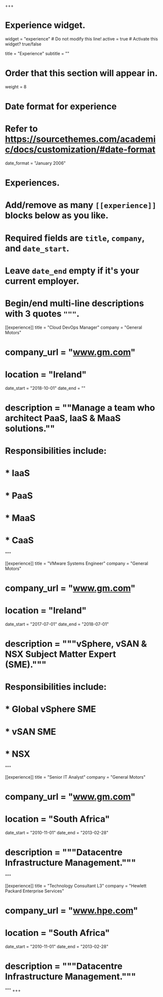 +++
# Experience widget.
widget = "experience"  # Do not modify this line!
active = true  # Activate this widget? true/false

title = "Experience"
subtitle = ""

# Order that this section will appear in.
weight = 8

# Date format for experience
#   Refer to https://sourcethemes.com/academic/docs/customization/#date-format
date_format = "January 2006"

# Experiences.
#   Add/remove as many `[[experience]]` blocks below as you like.
#   Required fields are `title`, `company`, and `date_start`.
#   Leave `date_end` empty if it's your current employer.
#   Begin/end multi-line descriptions with 3 quotes `"""`.
[[experience]]
  title = "Cloud DevOps Manager"
  company = "General Motors"
#  company_url = "www.gm.com"
#  location = "Ireland"
  date_start = "2018-10-01"
  date_end = ""
#  description = ""Manage a team who architect PaaS, IaaS & MaaS solutions.""
#  Responsibilities include:
#  
#  * IaaS
#  * PaaS
#  * MaaS
#  * CaaS
  """

[[experience]]
  title = "VMware Systems Engineer"
  company = "General Motors"
#  company_url = "www.gm.com"
#  location = "Ireland"
  date_start = "2017-07-01"
  date_end = "2018-07-01"
#  description = """vSphere, vSAN & NSX Subject Matter Expert (SME)."""
#  Responsibilities include:
#  
#  * Global vSphere SME
#  * vSAN SME
#  * NSX
  """
  
[[experience]]
  title = "Senior IT Analyst"
  company = "General Motors"
#  company_url = "www.gm.com"
#  location = "South Africa"
  date_start = "2010-11-01"
  date_end = "2013-02-28"
#  description = """Datacentre Infrastructure Management."""
  """
  
[[experience]]
  title = "Technology Consultant L3"
  company = "Hewlett Packard Enterprise Services"
#  company_url = "www.hpe.com"
#  location = "South Africa"
  date_start = "2010-11-01"
  date_end = "2013-02-28"
# description = """Datacentre Infrastructure Management."""
  """
+++
